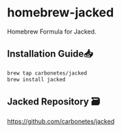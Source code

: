 # homebrew-jacked
Homebrew Formula for Jacked. 

## Installation Guide📥

```sh
brew tap carbonetes/jacked
brew install jacked
```

## Jacked Repository 🗃

https://github.com/carbonetes/jacked
